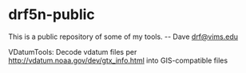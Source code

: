 drf5n-public
============

This is a public repository of some of my tools.  -- Dave  drf@vims.edu

VDatumTools: Decode vdatum files per http://vdatum.noaa.gov/dev/gtx_info.html into GIS-compatible files

